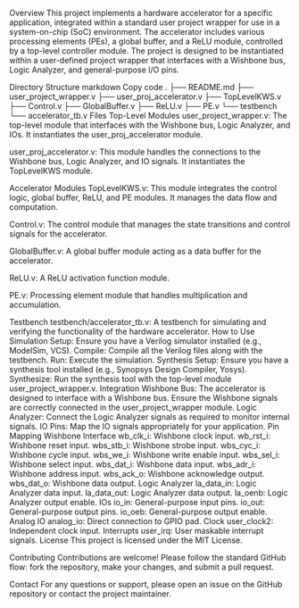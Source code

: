 Overview
This project implements a hardware accelerator for a specific application, integrated within a standard user project wrapper for use in a system-on-chip (SoC) environment. The accelerator includes various processing elements (PEs), a global buffer, and a ReLU module, controlled by a top-level controller module. The project is designed to be instantiated within a user-defined project wrapper that interfaces with a Wishbone bus, Logic Analyzer, and general-purpose I/O pins.

Directory Structure
markdown
Copy code
.
├── README.md
├── user_project_wrapper.v
├── user_proj_accelerator.v
├── TopLevelKWS.v
├── Control.v
├── GlobalBuffer.v
├── ReLU.v
├── PE.v
└── testbench
    └── accelerator_tb.v
Files
Top-Level Modules
user_project_wrapper.v: The top-level module that interfaces with the Wishbone bus, Logic Analyzer, and IOs. It instantiates the user_proj_accelerator module.

user_proj_accelerator.v: This module handles the connections to the Wishbone bus, Logic Analyzer, and IO signals. It instantiates the TopLevelKWS module.

Accelerator Modules
TopLevelKWS.v: This module integrates the control logic, global buffer, ReLU, and PE modules. It manages the data flow and computation.

Control.v: The control module that manages the state transitions and control signals for the accelerator.

GlobalBuffer.v: A global buffer module acting as a data buffer for the accelerator.

ReLU.v: A ReLU activation function module.

PE.v: Processing element module that handles multiplication and accumulation.

Testbench
testbench/accelerator_tb.v: A testbench for simulating and verifying the functionality of the hardware accelerator.
How to Use
Simulation
Setup: Ensure you have a Verilog simulator installed (e.g., ModelSim, VCS).
Compile: Compile all the Verilog files along with the testbench.
Run: Execute the simulation.
Synthesis
Setup: Ensure you have a synthesis tool installed (e.g., Synopsys Design Compiler, Yosys).
Synthesize: Run the synthesis tool with the top-level module user_project_wrapper.v.
Integration
Wishbone Bus: The accelerator is designed to interface with a Wishbone bus. Ensure the Wishbone signals are correctly connected in the user_project_wrapper module.
Logic Analyzer: Connect the Logic Analyzer signals as required to monitor internal signals.
IO Pins: Map the IO signals appropriately for your application.
Pin Mapping
Wishbone Interface
wb_clk_i: Wishbone clock input.
wb_rst_i: Wishbone reset input.
wbs_stb_i: Wishbone strobe input.
wbs_cyc_i: Wishbone cycle input.
wbs_we_i: Wishbone write enable input.
wbs_sel_i: Wishbone select input.
wbs_dat_i: Wishbone data input.
wbs_adr_i: Wishbone address input.
wbs_ack_o: Wishbone acknowledge output.
wbs_dat_o: Wishbone data output.
Logic Analyzer
la_data_in: Logic Analyzer data input.
la_data_out: Logic Analyzer data output.
la_oenb: Logic Analyzer output enable.
IOs
io_in: General-purpose input pins.
io_out: General-purpose output pins.
io_oeb: General-purpose output enable.
Analog IO
analog_io: Direct connection to GPIO pad.
Clock
user_clock2: Independent clock input.
Interrupts
user_irq: User maskable interrupt signals.
License
This project is licensed under the MIT License.

Contributing
Contributions are welcome! Please follow the standard GitHub flow: fork the repository, make your changes, and submit a pull request.

Contact
For any questions or support, please open an issue on the GitHub repository or contact the project maintainer.
